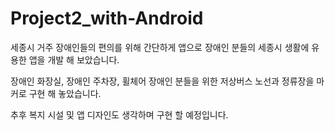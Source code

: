 # Project2_with-Android

세종시 거주 장애인들의 편의를 위해 간단하게 앱으로 장애인 분들의 세종시 생활에 유용한 앱을 개발 해 보았습니다.

장애인 화장실, 장애인 주차장, 휠체어 장애인 분들을 위한 저상버스 노선과 정류장을 마커로 구현 해 놓았습니다.

추후 복지 시설 및 앱 디자인도 생각하며 구현 할 예정입니다.
